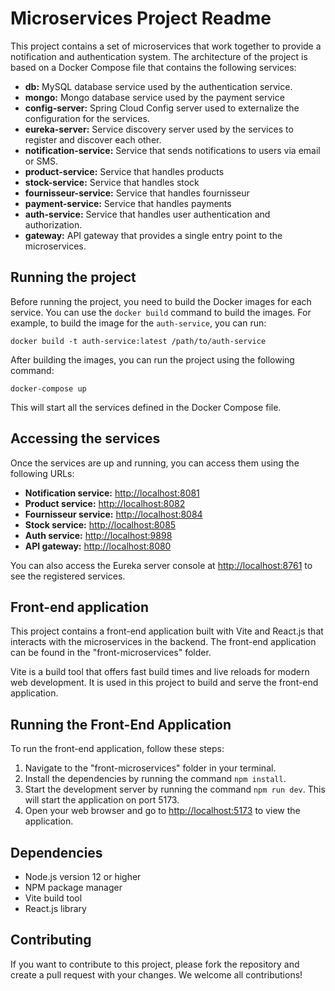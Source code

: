 <!DOCTYPE html>
<html>
<head>
</head>
<body>
	<h1>Microservices Project Readme</h1>
<p>This project contains a set of microservices that work together to provide a notification and authentication system. The architecture of the project is based on a Docker Compose file that contains the following services:</p>

<ul>
	<li><strong>db:</strong> MySQL database service used by the authentication service.</li>
    <li><strong>mongo:</strong> Mongo database service used by the payment service</li>
	<li><strong>config-server:</strong> Spring Cloud Config server used to externalize the configuration for the services.</li>
	<li><strong>eureka-server:</strong> Service discovery server used by the services to register and discover each other.</li>
	<li><strong>notification-service:</strong> Service that sends notifications to users via email or SMS.</li>
    <li><strong>product-service:</strong> Service that handles products</li>
    <li><strong>stock-service:</strong> Service that handles stock</li>
    <li><strong>fournisseur-service:</strong> Service that handles fournisseur</li>
    <li><strong>payment-service:</strong> Service that handles payments</li>
	<li><strong>auth-service:</strong> Service that handles user authentication and authorization.</li>
	<li><strong>gateway:</strong> API gateway that provides a single entry point to the microservices.</li>
</ul>

<h2>Running the project</h2>

<p>Before running the project, you need to build the Docker images for each service. You can use the <code>docker build</code> command to build the images. For example, to build the image for the <code>auth-service</code>, you can run:</p>

<pre><code>docker build -t auth-service:latest /path/to/auth-service</code></pre>

<p>After building the images, you can run the project using the following command:</p>

<pre><code>docker-compose up</code></pre>

<p>This will start all the services defined in the Docker Compose file.</p>

<h2>Accessing the services</h2>

<p>Once the services are up and running, you can access them using the following URLs:</p>

<ul>
	<li><strong>Notification service:</strong> <a href="http://localhost:8081">http://localhost:8081</a></li>
	<li><strong>Product service:</strong> <a href="http://localhost:8082">http://localhost:8082</a></li>
	<li><strong>Fournisseur service:</strong> <a href="http://localhost:8084">http://localhost:8084</a></li>
	<li><strong>Stock service:</strong> <a href="http://localhost:8085">http://localhost:8085</a></li>
	<li><strong>Auth service:</strong> <a href="http://localhost:9898">http://localhost:9898</a></li>
	<li><strong>API gateway:</strong> <a href="http://localhost:8080">http://localhost:8080</a></li>
</ul>

<p>You can also access the Eureka server console at <a href="http://localhost:8761">http://localhost:8761</a> to see the registered services.</p>

<h2>Front-end application</h2>

<p>This project contains a front-end application built with Vite and React.js that interacts with the microservices in the backend. The front-end application can be found in the "front-microservices" folder. </p>
	<p>Vite is a build tool that offers fast build times and live reloads for modern web development. It is used in this project to build and serve the front-end application.</p>
	<h2>Running the Front-End Application</h2>
	<p>To run the front-end application, follow these steps:</p>
	<ol>
		<li>Navigate to the "front-microservices" folder in your terminal.</li>
		<li>Install the dependencies by running the command <code>npm install</code>.</li>
		<li>Start the development server by running the command <code>npm run dev</code>. This will start the application on port 5173.</li>
		<li>Open your web browser and go to <a href="http://localhost:5173">http://localhost:5173</a> to view the application.</li>
	</ol>
	<h2>Dependencies</h2>
	<ul>
		<li>Node.js version 12 or higher</li>
		<li>NPM package manager</li>
		<li>Vite build tool</li>
		<li>React.js library</li>
	</ul>
	<h2>Contributing</h2>
	<p>If you want to contribute to this project, please fork the repository and create a pull request with your changes. We welcome all contributions!</p>
</body>
</html>
